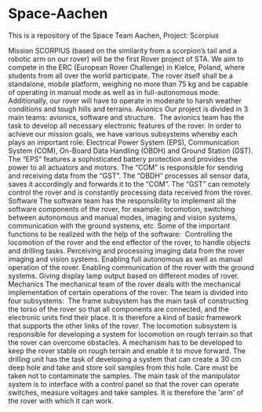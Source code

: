 # Space-Aachen
This is a repository of the Space  Team Aachen, Project: Scorpius


Mission
SCORPIUS (based on the similarity from a scorpion’s tail and a robotic arm on our rover) will be the first Rover project of STA. We aim to compete in the ERC (European Rover Challenge) in Kielce, Poland, where students from all over the world participate.
The rover itself shall be a standalone, mobile platform, weighing no more than 75 kg and be capable of operating in manual mode as well as in full-autonomous mode. Additionally, our rover will have to operate in moderate to harsh weather conditions and tough hills and terrains.
Avionics
Our project is divided in 3 main teams: avionics, software and structure.
‍
The avionics team has the task to develop all necessary electronic features of the rover. In order to achieve our mission goals, we have various subsystems whereby each plays an important role: Electrical Power System (EPS), Communication System (COM), On-Board Data Handling (OBDH) and Ground Station (GST).
‍
The “EPS” features a sophisticated battery protection and provides the power to all actuators and motors.
The “COM” is responsible for sending and receiving data from the “GST”.
The “OBDH” processes all sensor data, saves it accordingly and forwards it to the “COM”.
The “GST” can remotely control the rover and is constantly processing data received from the rover.
Software
The software team has the responsibility to implement all the software components of the rover, for example: locomotion, switching between autonomous and manual modes, imaging and vision systems, communication with the ground systems, etc.
Some of the important functions to be realized with the help of the software:
‍
Controlling the locomotion of the rover and the end effector of the rover, to handle objects and drilling tasks.
Perceiving and processing imaging data from the rover imaging and vision systems.
Enabling full autonomous as well as manual operation of the rover.
Enabling communication of the rover with the ground systems.
Giving display lamp output based on different modes of rover.
Mechanics
The mechanical team of the rover deals with the mechanical implementation of certain operations of the rover. The team is divided into four subsystems:
‍
The frame subsystem has the main task of constructing the torso of the rover so that all components are connected, and the electronic units find their place. It is therefore a kind of basic framework that supports the other links of the rover.
The locomotion subsystem is responsible for developing a system for locomotion on rough terrain so that the rover can overcome obstacles. A mechanism has to be developed to keep the rover stable on rough terrain and enable it to move forward.
The drilling unit has the task of developing a system that can create a 30 cm deep hole and take and store soil samples from this hole. Care must be taken not to contaminate the samples.
The main task of the manipulator system is to interface with a control panel so that the rover can operate switches, measure voltages and take samples. It is therefore the 'arm' of the rover with which it can work.
